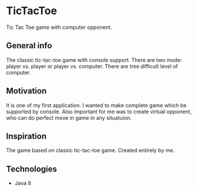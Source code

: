 # TicTacToe
Tic Tac Toe game with computer opponent.

## General info
The classic tic-tac-toe game with console support. There are two mode: player vs. player or player vs. computer. There are tree difficult 
level of computer. 

## Motivation
It is one of my first application. I wanted to make complete game which be supported by console. Also important for me was to create 
virtual opponent, who can do perfect move in game in any situatuion. 

## Inspiration
The game based on classic tic-tac-toe game. Created entirely by me.

## Technologies
* Java 8
